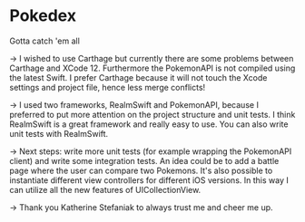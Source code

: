 # Pokedex

Gotta catch 'em all

-> I wished to use Carthage but currently there are some problems between Carthage and XCode 12. Furthermore the PokemonAPI is not compiled using the latest Swift.
I prefer Carthage because it will not touch the Xcode settings and project file, hence less merge conflicts!

-> I used two frameworks, RealmSwift and PokemonAPI, because I preferred to put more attention on the project structure and unit tests. I think RealmSwift is a great framework and really easy to use. You can also write unit tests with RealmSwift.

-> Next steps: write more unit tests (for example wrapping the PokemonAPI client) and write some integration tests. An idea could be to add a battle page where the user can compare two Pokemons. It's also possible to instantiate different view controllers for different iOS versions. In this way I can utilize all the new features of UICollectionView.

-> Thank you Katherine Stefaniak to always trust me and cheer me up. 
